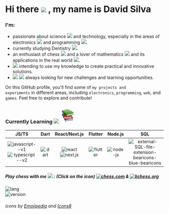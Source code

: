 
# Hi there <img width=4% src="https://em-content.zobj.net/source/microsoft-teams/337/waving-hand_1f44b.png"/> , my name is **David Silva**

### I'm:
- passionate about science <img width=1.5% src="https://em-content.zobj.net/thumbs/160/microsoft/319/dna_1f9ec.png"/> and technology, especially in the areas of electronics <img width=1.5% src="https://img.icons8.com/?size=1x&id=26246&format=png"/> and programming <img width=1.5% src="https://em-content.zobj.net/thumbs/120/microsoft/319/technologist-medium-skin-tone_1f9d1-1f3fd-200d-1f4bb.png"/>.
- currently studying Dentistry <img width=1.5% src="https://em-content.zobj.net/thumbs/120/facebook/355/medical-symbol_2695-fe0f.png"/>.
- an enthusiast of chess <img width=1.5% src="https://em-content.zobj.net/source/skype/289/chess-pawn_265f-fe0f.png"/> and a lover of mathematics <img width=1.5% src="https://em-content.zobj.net/thumbs/120/microsoft/319/plus_2795.png"/> and its applications in the real world <img width=1.5% src="https://em-content.zobj.net/source/microsoft-teams/337/milky-way_1f30c.png"/>.
- <img width=1.5% src="https://em-content.zobj.net/source/animated-noto-color-emoji/356/light-bulb_1f4a1.gif"> intending to use my knowledge to create practical and innovative solutions.
- <img width=1.5% src="https://em-content.zobj.net/source/animated-noto-color-emoji/356/heart-on-fire_2764-fe0f-200d-1f525.gif"> <img width=1.5% src="https://em-content.zobj.net/source/microsoft-teams/337/brain_1f9e0.png"/> always looking for new challenges and learning opportunities.

On this GitHub profile, you'll find some of <code>my projects and experiments</code> in different areas, including <code>electronics</code>, <code>programming</code>, <code>web</code>, and <code>games</code>. Feel free to explore and contribute!  
  
### Currently Learning <img width=60px src="https://em-content.zobj.net/source/microsoft-teams/363/man-technologist-medium-dark-skin-tone_1f468-1f3fe-200d-1f4bb.png"></img> <img width=50px src="books_1f4da.webp"></img> 
 JS/TS | Dart | React/Next.js | Flutter | Node.js | SQL 
:---: | :---: | :--: | :---: | :---: | :---:
<img width="48" height="48" src="https://img.icons8.com/color/48/javascript--v1.png" alt="javascript--v1"/> <img width="48" height="48" src="https://img.icons8.com/fluency/48/typescript--v2.png" alt="typescript--v2"/> | <img width="48" height="48" src="https://img.icons8.com/color/48/dart.png" alt="dart"/> | <img width="45" height="auto" src="https://upload.wikimedia.org/wikipedia/commons/thumb/a/a7/React-icon.svg/1150px-React-icon.svg.png" alt="react"/> <img width="45" height="auto" src="https://static-00.iconduck.com/assets.00/next-js-icon-2048x2048-5dqjgeku.png" alt="next.js"/> | <img width="48" height="48" src="https://img.icons8.com/fluency/48/flutter.png" alt="flutter"/> | <img width="48" height="48" src="https://img.icons8.com/fluency/48/node-js.png" alt="node-js"/> | <img width="48" height="48" src="https://img.icons8.com/external-bearicons-blue-bearicons/64/external-SQL-file-extension-bearicons-blue-bearicons.png" alt="external-SQL-file-extension-bearicons-blue-bearicons"/>
  
##### Play chess with me <img width=2% src="https://img.icons8.com/?size=512&id=CI3crbooO4AF&format=png"> : (Click on the icon) [![chess.com](https://custom-icon-badges.demolab.com/badge/chess.com--brightgreen.svg?logo=chess.com)](https://www.chess.com/member/wi2david) & [![lichess.org](https://custom-icon-badges.demolab.com/badge/lichess.org--black.svg?logo=lichess.org)](https://lichess.org/@/wi2david)
   
![lang](https://badgen.net/badge/made%20with/Markdown%20&%20HTML/black)  
![version](https://badgen.net/badge/version/0.2.2/blue)

<h6>icons by <a href="https://emojipedia.org/">Emojipedia</a> and <a href="https://icons8.com">Icons8</a></h6>
<!--
**wi2david/wi2david** is a ✨ _special_ ✨ repository because its `README.md` (this file) appears on your GitHub profile.

Here are some ideas to get you started:

- 🔭 I’m currently working on ...
- 🌱 I’m currently learning ...
- 👯 I’m looking to collaborate on ...
- 🤔 I’m looking for help with ...
- 💬 Ask me about ...
- 📫 How to reach me: ...
- 😄 Pronouns: ...
- ⚡ Fun fact: ...
-->
